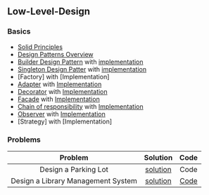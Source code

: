 ## Low-Level-Design

### Basics
- [Solid Principles](./SolidPrinciples/SolidPrinciples.md)
- [Design Patterns Overview](./DesignPatterns/DesignPatterns.md)
- [Builder Design Pattern](./DesignPatterns/Builder.md) with [implementation](./implementation/builder)
- [Singleton Design Patter](./DesignPatterns/Singleton.md) with [implementation](./implementation/singleton)
- [Factory] with [Implementation]
- [Adapter](./DesignPatterns/Adapter.md) with [Implementation](./implementation/adapter)
- [Decorator](./DesignPatterns/Decorator.md) with [Implementation](./implementation/decorator)
- [Facade](./DesignPatterns/Facade.md) with [Implementation](./implementation/facade)
- [Chain of responsibility](./DesignPatterns/ChainOfResponsibility.md) with [Implementation](./implementation/chainOfResponsibility)
- [Observer](./DesignPatterns/Observer.md) with [Implementation](./implementation/observer)
- [Strategy] with [Implementation]

### Problems

|              Problem               |                                  Solution                                   |                                 Code                                  |
|:----------------------------------:|:---------------------------------------------------------------------------:|:---------------------------------------------------------------------:|
|        Design a Parking Lot        |         [solution](./Problems/Design%20a%20Parking%20Lot/Readme.md)         |                                 Code                                  |
| Design a Library Management System | [solution](./Problems/Design%20a%20Library%20Management%20System/Readme.md) | [Code](./Problems/Design%20a%20Library%20Management%20System/code.md) |